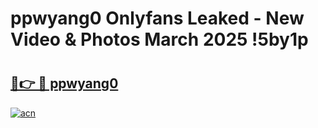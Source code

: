 # ppwyang0 Onlyfans Leaked - New Video & Photos March 2025 !5by1p

# <h2><a href="https://iylbuk.iuczelnia.edu.pl?title=ppwyang0&ref=5by1p">🔗👉 🔴 ppwyang0</a></h2>

[![acn](https://github.com/user-attachments/assets/0f9c940e-d8b0-45ae-aac7-cd30a18b3e1c)](https://iylbuk.iuczelnia.edu.pl?title=ppwyang0&ref=5by1p)

